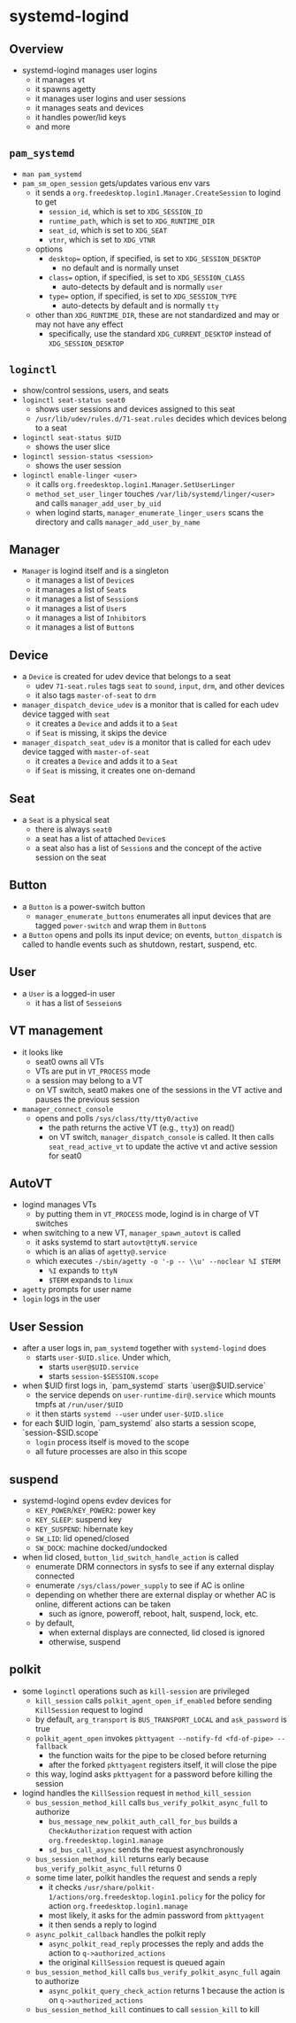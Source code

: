 systemd-logind
==============

## Overview

- systemd-logind manages user logins
  - it manages vt
  - it spawns agetty
  - it manages user logins and user sessions
  - it manages seats and devices
  - it handles power/lid keys
  - and more

## `pam_systemd`

- `man pam_systemd`
- `pam_sm_open_session` gets/updates various env vars
  - it sends a `org.freedesktop.login1.Manager.CreateSession` to logind to get
    - `session_id`, which is set to `XDG_SESSION_ID`
    - `runtime_path`, which is set to `XDG_RUNTIME_DIR`
    - `seat_id`, which is set to `XDG_SEAT`
    - `vtnr`, which is set to `XDG_VTNR`
  - options
    - `desktop=` option, if specified, is set to `XDG_SESSION_DESKTOP`
      - no default and is normally unset
    - `class=` option, if specified, is set to `XDG_SESSION_CLASS`
      - auto-detects by default and is normally `user`
    - `type=` option, if specified, is set to `XDG_SESSION_TYPE`
      - auto-detects by default and is normally `tty`
  - other than `XDG_RUNTIME_DIR`, these are not standardized and may or may
    not have any effect
    - specifically, use the standard `XDG_CURRENT_DESKTOP` instead of
      `XDG_SESSION_DESKTOP`

## `loginctl`

- show/control sessions, users, and seats
- `loginctl seat-status seat0`
  - shows user sessions and devices assigned to this seat
  - `/usr/lib/udev/rules.d/71-seat.rules` decides which devices belong to a
    seat
- `loginctl seat-status $UID`
  - shows the user slice
- `loginctl session-status <session>`
  - shows the user session
- `loginctl enable-linger <user>`
  - it calls `org.freedesktop.login1.Manager.SetUserLinger`
  - `method_set_user_linger` touches `/var/lib/systemd/linger/<user>` and
    calls `manager_add_user_by_uid`
  - when logind starts, `manager_enumerate_linger_users` scans the directory
    and calls `manager_add_user_by_name`

## Manager

- `Manager` is logind itself and is a singleton
  - it manages a list of `Device`s
  - it manages a list of `Seat`s
  - it manages a list of `Session`s
  - it manages a list of `User`s
  - it manages a list of `Inhibitor`s
  - it manages a list of `Button`s

## Device

- a `Device` is created for udev device that belongs to a seat
  - udev `71-seat.rules` tags `seat` to `sound`, `input`, `drm`, and other
    devices 
  - it also tags `master-of-seat` to `drm`
- `manager_dispatch_device_udev` is a monitor that is called for each udev
  device tagged with `seat`
  - it creates a `Device` and adds it to a `Seat`
  - if `Seat` is missing, it skips the device
- `manager_dispatch_seat_udev` is a monitor that is called for each udev
  device tagged with `master-of-seat`
  - it creates a `Device` and adds it to a `Seat`
  - if `Seat` is missing, it creates one on-demand

## Seat

- a `Seat` is a physical seat
  - there is always `seat0`
  - a seat has a list of attached `Device`s
  - a seat also has a list of `Session`s and the concept of the active session
    on the seat

## Button

- a `Button` is a power-switch button
  - `manager_enumerate_buttons` enumerates all input devices that are tagged
    `power-switch` and wrap them in `Button`s
- a `Button` opens and polls its input device; on events, `button_dispatch`
  is called to handle events such as shutdown, restart, suspend, etc.

## User

- a `User` is a logged-in user
  - it has a list of `Sesseion`s

## VT management

- it looks like
  - seat0 owns all VTs
  - VTs are put in `VT_PROCESS` mode
  - a session may belong to a VT
  - on VT switch, seat0 makes one of the sessions in the VT active and pauses
    the previous session
- `manager_connect_console`
  - opens and polls `/sys/class/tty/tty0/active`
    - the path returns the active VT (e.g., `tty3`) on read()
    - on VT switch, `manager_dispatch_console` is called.  It then calls
      `seat_read_active_vt` to update the active vt and active session for
      seat0

## AutoVT

- logind manages VTs
  - by putting them in `VT_PROCESS` mode, logind is in charge of VT switches
- when switching to a new VT, `manager_spawn_autovt` is called
  - it asks systemd to start `autovt@ttyN.service`
  - which is an alias of `agetty@.service`
  - which executes `-/sbin/agetty -o '-p -- \\u' --noclear %I $TERM`
    - `%I` expands to `ttyN`
    - `$TERM` expands to `linux`
- `agetty` prompts for user name
- `login` logs in the user

## User Session

- after a user logs in, `pam_systemd` together with `systemd-logind` does
  - starts `user-$UID.slice`.  Under which,
    - starts `user@$UID.service`
    - starts `session-$SESSION.scope`
- when $UID first logs in, `pam_systemd` starts `user@$UID.service`
  - the service depends on `user-runtime-dir@.service` which mounts tmpfs at
    `/run/user/$UID`
  - it then starts `systemd --user` under `user-$UID.slice`
- for each $UID login, `pam_systemd` also starts a session scope,
  `session-$SID.scope`
  - `login` process itself is moved to the scope
  - all future processes are also in this scope

## suspend

- systemd-logind opens evdev devices for
  - `KEY_POWER`/`KEY_POWER2`: power key
  - `KEY_SLEEP`: suspend key
  - `KEY_SUSPEND`: hibernate key
  - `SW_LID`: lid opened/closed
  - `SW_DOCK`: machine docked/undocked
- when lid closed, `button_lid_switch_handle_action` is called
  - enumerate DRM connectors in sysfs to see if any external display connected
  - enumerate `/sys/class/power_supply` to see if AC is online
  - depending on whether there are external display or whether AC is online,
    different actions can be taken
    - such as ignore, poweroff, reboot, halt, suspend, lock, etc.
  - by default,
    - when external displays are connected, lid closed is ignored
    - otherwise, suspend

## polkit

- some `loginctl` operations such as `kill-session` are privileged
  - `kill_session` calls `polkit_agent_open_if_enabled` before sending
    `KillSession` request to logind
  - by default, `arg_transport` is `BUS_TRANSPORT_LOCAL` and `ask_password` is
    true
  - `polkit_agent_open` invokes `pkttyagent --notify-fd <fd-of-pipe> --fallback`
    - the function waits for the pipe to be closed before returning
    - after the forked `pkttyagent` registers itself, it will close the pipe
  - this way, logind asks `pkttyagent` for a password before killing the
    session
- logind handles the `KillSession` request in `method_kill_session`
  - `bus_session_method_kill` calls `bus_verify_polkit_async_full` to
    authorize
    - `bus_message_new_polkit_auth_call_for_bus` builds a `CheckAuthorization`
      request with action `org.freedesktop.login1.manage`
    - `sd_bus_call_async` sends the request asynchronously
  - `bus_session_method_kill` returns early because
    `bus_verify_polkit_async_full` returns 0
  - some time later, polkit handles the request and sends a reply
    - it checks `/usr/share/polkit-1/actions/org.freedesktop.login1.policy`
      for the policy for action `org.freedesktop.login1.manage`
    - most likely, it asks for the admin password from `pkttyagent`
    - it then sends a reply to logind
  - `async_polkit_callback` handles the polkit reply
    - `async_polkit_read_reply` processes the reply and adds the action to
      `q->authorized_actions`
    - the original `KillSession` request is queued again
  - `bus_session_method_kill` calls `bus_verify_polkit_async_full` again to
    authorize
    - `async_polkit_query_check_action` returns 1 because the action is on
      `q->authorized_actions`
  - `bus_session_method_kill` continues to call `session_kill` to kill
